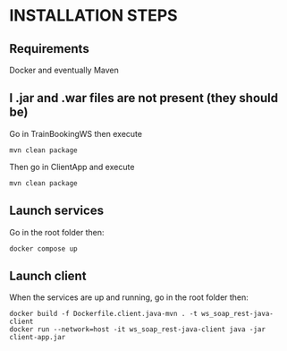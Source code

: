 # INSTALLATION STEPS

## Requirements

Docker and eventually Maven

## I .jar and .war files are not present (they should be)
Go in TrainBookingWS then execute

    mvn clean package

Then go in ClientApp and execute

    mvn clean package

## Launch services
Go in the root folder then:

    docker compose up

## Launch client
When the services are up and running, go in the root folder then:

    docker build -f Dockerfile.client.java-mvn . -t ws_soap_rest-java-client
    docker run --network=host -it ws_soap_rest-java-client java -jar client-app.jar